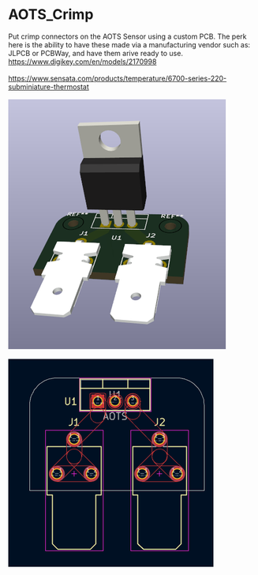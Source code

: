 # AOTS_Crimp
Put crimp connectors on the AOTS Sensor using a custom PCB.
The perk here is the ability to have these made via a manufacturing vendor such as:
JLPCB or PCBWay, and have them arive ready to use.
<br>
https://www.digikey.com/en/models/2170998  
<br>
https://www.sensata.com/products/temperature/6700-series-220-subminiature-thermostat
<br><br>
<img src="aots_crimp/3rd.png">
<br><br>
<img src="aots_crimp/b.png">
